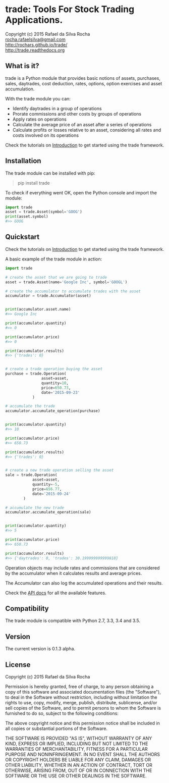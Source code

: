 # trade: Tools For Stock Trading Applications.
Copyright (c) 2015 Rafael da Silva Rocha  
rocha.rafaelsilva@gmail.com  
http://rochars.github.io/trade/  
http://trade.readthedocs.org  


## What is it?
trade is a Python module that provides basic notions of assets, purchases,
sales, daytrades, cost deduction, rates, options, option exercises
and asset accumulation.

With the trade module you can:

* Identify daytrades in a group of operations
* Prorate commissions and other costs by groups of operations  
* Apply rates on operations
* Calculate the average price of an asset after a series of operations
* Calculate profits or losses relative to an asset, considering all rates and costs involved on its operations

Check the tutorials on [Introduction](introduction) to get started using
the trade framework.


## Installation
The trade module can be installed with pip:

> pip install trade

To check if everything went OK, open the Python console and import the module:

```python
import trade
asset = trade.Asset(symbol='GOOG')
print(asset.symbol)
#>> GOOG
```


## Quickstart

Check the tutorials on [Introduction](introduction) to get started using
the trade framework.

A basic example of the trade module in action:

```python
import trade

# create the asset that we are going to trade
asset = trade.Asset(name='Google Inc', symbol='GOOGL')

# create the accumulator to accumulate trades with the asset
accumulator = trade.Accumulator(asset)


print(accumulator.asset.name)
#>> Google Inc

print(accumulator.quantity)
#>> 0

print(accumulator.price)
#>> 0

print(accumulator.results)
#>> {'trades': 0}


# create a trade operation buying the asset
purchase = trade.Operation(
                asset=asset,
                quantity=10,
                price=650.73,
                date='2015-09-23'
            )

# accumulate the trade
accumulator.accumulate_operation(purchase)


print(accumulator.quantity)
#>> 10

print(accumulator.price)
#>> 650.73

print(accumulator.results)
#>> {'trades': 0}


# create a new trade operation selling the asset
sale = trade.Operation(
            asset=asset,
            quantity=-5,
            price=656.77,
            date='2015-09-24'
        )

# accumulate the new trade
accumulator.accumulate_operation(sale)


print(accumulator.quantity)
#>> 5

print(accumulator.price)
#>> 650.73

print(accumulator.results)
#>> {'daytrades': 0, 'trades': 30.199999999999818}
```

Operation objects may include rates and commissions that are considered by the
accumulator when it calculates results and average prices.

The Accumulator can also log the accumulated operations and their results.

Check the [API docs](api) for all the available features.


## Compatibility
The trade module is compatible with Python 2.7, 3.3, 3.4 and 3.5.


## Version
The current version is 0.1.3 alpha.


## License
Copyright (c) 2015 Rafael da Silva Rocha

Permission is hereby granted, free of charge, to any person obtaining a copy
of this software and associated documentation files (the "Software"), to deal
in the Software without restriction, including without limitation the rights
to use, copy, modify, merge, publish, distribute, sublicense, and/or sell
copies of the Software, and to permit persons to whom the Software is
furnished to do so, subject to the following conditions:

The above copyright notice and this permission notice shall be included in
all copies or substantial portions of the Software.

THE SOFTWARE IS PROVIDED "AS IS", WITHOUT WARRANTY OF ANY KIND, EXPRESS OR
IMPLIED, INCLUDING BUT NOT LIMITED TO THE WARRANTIES OF MERCHANTABILITY,
FITNESS FOR A PARTICULAR PURPOSE AND NONINFRINGEMENT. IN NO EVENT SHALL THE
AUTHORS OR COPYRIGHT HOLDERS BE LIABLE FOR ANY CLAIM, DAMAGES OR OTHER
LIABILITY, WHETHER IN AN ACTION OF CONTRACT, TORT OR OTHERWISE, ARISING FROM,
OUT OF OR IN CONNECTION WITH THE SOFTWARE OR THE USE OR OTHER DEALINGS IN
THE SOFTWARE.
